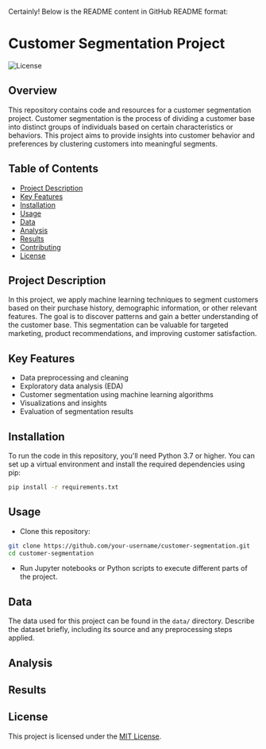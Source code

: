 Certainly! Below is the README content in GitHub README format:


# Customer Segmentation Project

![License](https://img.shields.io/badge/License-MIT-blue.svg)

## Overview

This repository contains code and resources for a customer segmentation project. Customer segmentation is the process of dividing a customer base into distinct groups of individuals based on certain characteristics or behaviors. This project aims to provide insights into customer behavior and preferences by clustering customers into meaningful segments.

## Table of Contents

- [Project Description](#project-description)
- [Key Features](#key-features)
- [Installation](#installation)
- [Usage](#usage)
- [Data](#data)
- [Analysis](#analysis)
- [Results](#results)
- [Contributing](#contributing)
- [License](#license)

## Project Description

In this project, we apply machine learning techniques to segment customers based on their purchase history, demographic information, or other relevant features. The goal is to discover patterns and gain a better understanding of the customer base. This segmentation can be valuable for targeted marketing, product recommendations, and improving customer satisfaction.

## Key Features

- Data preprocessing and cleaning
- Exploratory data analysis (EDA)
- Customer segmentation using machine learning algorithms
- Visualizations and insights
- Evaluation of segmentation results

## Installation

To run the code in this repository, you'll need Python 3.7 or higher. You can set up a virtual environment and install the required dependencies using pip:

```bash
pip install -r requirements.txt
```

## Usage

- Clone this repository:

```bash
git clone https://github.com/your-username/customer-segmentation.git
cd customer-segmentation
```

- Run Jupyter notebooks or Python scripts to execute different parts of the project.

## Data

The data used for this project can be found in the `data/` directory. Describe the dataset briefly, including its source and any preprocessing steps applied.

## Analysis



## Results




## License

This project is licensed under the [MIT License](LICENSE).
